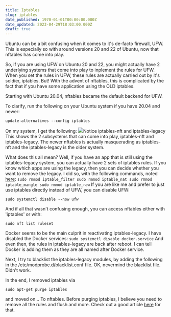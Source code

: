 ```yaml
---
title: Iptables
slug: iptables
date_published: 1970-01-01T00:00:00.000Z
date_updated: 2023-04-29T18:03:00.000Z
draft: true
---
```


Ubuntu can be a bit confusing when it comes to it's de-facto firewall, UFW. This is especially so with around versions 20 and 22 of Ubuntu, now that nftables has come into play.

So, if you are using UFW on Ubuntu 20 and 22, you might actually have 2 underlying systems that come into play to inplement the rules for UFW. When you set the rules in UFW, these rules are actually carried out by it's soldier, iptables. But! With the advent of nftables, this is complicated by the fact that if you have some application using the OLD iptables.

Starting with Ubuntu 20.04, nftables became the default backend for UFW.

To clarify, run the following on your Ubuntu system if you have 20.04 and newer:

`update-alternatives --config iptables`

On my system, I get the following:
![](__GHOST_URL__/content/images/2023/04/Screenshot-from-2023-04-28-13-07-48.png)Notice iptables-nft and iptables-legacy
This shows the 2 subsystems that can come into play, iptables-nft and iptables-legacy. The newer nftables is actually masquerading as iptables-nft and the iptables-legacy is the older system.

What does this all mean? Well, if you have an app that is still using the iptables-legacy system, you can actually have 2 sets of iptables rules. If you know which apps are using the legacy, then you can decide whether you want to remove the legacy. I did so, with the following commands, noted [here](https://askubuntu.com/questions/1295021/warning-iptables-legacy-tables-present):
`
sudo rmmod iptable_filter
sudo rmmod iptable_nat
sudo rmmod iptable_mangle
sudo rmmod iptable_raw
`
If you are like me and prefer to just use iptables directly instead of UFW, you can disable UFW:

`sudo systemctl disable --now ufw`

And if all that wasn't confusing enough, you can access nftables either with 'iptables' or with:

`sudo nft list ruleset`

Docker seems to be the main culprit in reactivating iptables-legacy. I have disabled the Docker services:
`
sudo systemctl disable docker.service
`
And even then, the rules in iptables-legacy are back after reboot. I can tell Docker is adding them as they are all named after Docker service.

Next, I try to blacklist the iptables-legacy modules, by adding the following in the /etc/modprobe.d/blacklist.conf file. OK, nevermind the blacklist file. Didn't work.

In the end, I removed iptables via

`sudo apt-get purge iptables`

and moved on... To nftables. Before purging iptables, I believe you need to remove all the rules and flush and more. Check out a good article [here](https://www.cyberciti.biz/tips/linux-iptables-how-to-flush-all-rules.html) for that.
